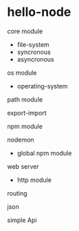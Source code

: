 # hello-node

core module

- file-system
- syncronous
- asyncronous

os module

- operating-system

path module

export-import

npm module

nodemon

- global npm module

web server

- http module

routing

json

simple Api
